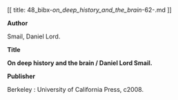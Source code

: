 [[
title: 48_bibx-_on_deep_history_and_the_brain_-62-.md
]]

**Author**

Smail, Daniel Lord.

**Title**

**On deep history and the brain / Daniel Lord Smail.**

**Publisher**

Berkeley : University of California Press, c2008.
